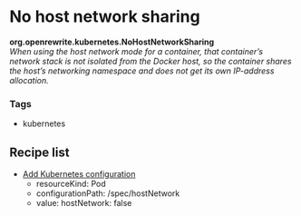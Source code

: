 # No host network sharing

**org.openrewrite.kubernetes.NoHostNetworkSharing**  
_When using the host network mode for a container, that container’s network stack is not isolated from the Docker host, so the container shares the host’s networking namespace and does not get its own IP-address allocation._

### Tags

* kubernetes

## Recipe list

* [Add Kubernetes configuration](addconfiguration.md)
  * resourceKind: Pod
  * configurationPath: /spec/hostNetwork
  * value: hostNetwork: false

